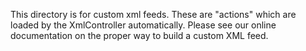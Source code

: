 This directory is for custom xml feeds. These are "actions" which are loaded by the XmlController automatically. Please see our online documentation on the proper way to build a custom XML feed.
